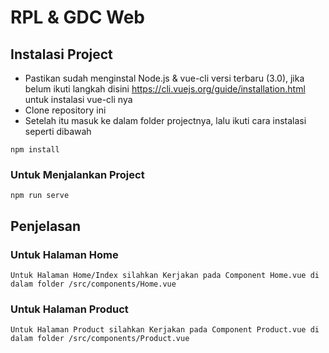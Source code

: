 # RPL & GDC Web

## Instalasi Project

- Pastikan sudah menginstal Node.js & vue-cli versi terbaru (3.0), jika belum ikuti langkah disini https://cli.vuejs.org/guide/installation.html untuk instalasi vue-cli nya
- Clone repository ini
- Setelah itu masuk ke dalam folder projectnya, lalu ikuti cara instalasi seperti dibawah

```
npm install
```

### Untuk Menjalankan Project
```
npm run serve
```


## Penjelasan 

### Untuk Halaman Home
```
Untuk Halaman Home/Index silahkan Kerjakan pada Component Home.vue di dalam folder /src/components/Home.vue
```

### Untuk Halaman Product
```
Untuk Halaman Product silahkan Kerjakan pada Component Product.vue di dalam folder /src/components/Product.vue
```
